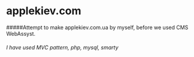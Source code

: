 # applekiev.com

#####Attempt to make applekiev.com.ua by myself, before we used CMS WebAssyst.
###### I have used MVC pattern, php, mysql, smarty
